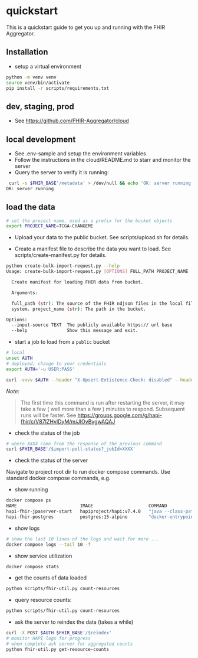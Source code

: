 # quickstart

This is a quickstart guide to get you up and running with the FHIR Aggregator.

## Installation

* setup a virtual environment
```bash
python -m venv venv
source venv/bin/activate
pip install -r scripts/requirements.txt
```


## dev, staging, prod

* See https://github.com/FHIR-Aggregator/cloud

## local development
* See .env-sample and setup the environment variables
* Follow the instructions in the cloud/README.md to starr and monitor the server
* Query the server to verify it is running:

```bash
 curl -s $FHIR_BASE'/metadata' > /dev/null && echo 'OK: server running'
OK: server running
```

## load the data

```bash
# set the project name, used as a prefix for the bucket objects
export PROJECT_NAME=TCGA-CHANGEME
```


* Upload your data to the public bucket. See scripts/upload.sh for details.

* Create a manifest file to describe the data you want to load. See scripts/create-manifest.py for details.

```bash
python create-bulk-import-request.py --help
Usage: create-bulk-import-request.py [OPTIONS] FULL_PATH PROJECT_NAME

  Create manifest for loading FHIR data from bucket.

  Arguments:

  full_path (str): The source of the FHIR ndjson files in the local file
  system. project_name (str): The path in the bucket.

Options:
  --input-source TEXT  The publicly available https:// url base
  --help               Show this message and exit.

```

* start a job to load from a `public` bucket


```bash
# local
unset AUTH
# deployed, change to your credentials
export AUTH='-u USER:PASS'

curl -vvvv $AUTH --header "X-Upsert-Extistence-Check: disabled" --header "Content-Type: application/fhir+json" --header "Prefer: respond-async"  -X POST $FHIR_BASE'/$import' --data @bulk-import-request-PROJECT_NAME.json 

```
*Note:*
> The first time this command is run after restarting the server, it may take a few ( well more than a few ) minutes  to respond. Subsequent runs will be faster.
> See https://groups.google.com/g/hapi-fhir/c/V87IZHvlDyM/m/JIOvBvgwAQAJ

* check the status of the job

```bash
# where XXXX came from the response of the previous command
curl $FHIR_BASE'/$import-poll-status?_jobId=XXXX'

```

* check the status of the server

Navigate to project root dir to run docker compose commands.
Use standard docker compose commands, e.g. 

* show running
```bash
docker compose ps
NAME                        IMAGE                     COMMAND                  SERVICE                     CREATED          STATUS          PORTS
hapi-fhir-jpaserver-start   hapiproject/hapi:v7.4.0   "java --class-path /…"   hapi-fhir-jpaserver-start   27 minutes ago   Up 27 minutes   0.0.0.0:8080->8080/tcp
hapi-fhir-postgres          postgres:15-alpine        "docker-entrypoint.s…"   hapi-fhir-postgres          27 minutes ago   Up 27 minutes   5432/tcp
```

* show logs
```bash
# show the last 10 lines of the logs and wait for more ...
docker compose logs --tail 10 -f
```

* show service utilization
```bash
docker compose stats
```

* get the counts of data loaded
```bash
python scripts/fhir-util.py count-resources 
```

* query resource counts:

```bash
python scripts/fhir-util.py count-resources
```

* ask the server to reindex the data (takes a while)

```bash
curl -X POST $AUTH $FHIR_BASE'/$reindex'
# monitor HAPI logs for progress
# when complete ask server for aggregated counts
python fhir-util.py get-resource-counts 

```

